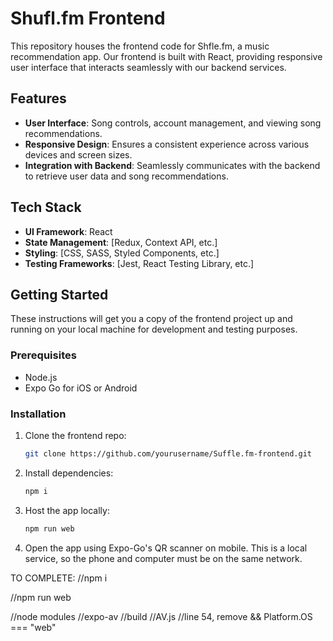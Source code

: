 # Shufl.fm Frontend

This repository houses the frontend code for Shfle.fm, a music recommendation app. Our frontend is built with React, providing responsive user interface that interacts seamlessly with our backend services.

## Features

- **User Interface**: Song controls, account management, and viewing song recommendations.
- **Responsive Design**: Ensures a consistent experience across various devices and screen sizes.
- **Integration with Backend**: Seamlessly communicates with the backend to retrieve user data and song recommendations.

## Tech Stack

- **UI Framework**: React
- **State Management**: [Redux, Context API, etc.]
- **Styling**: [CSS, SASS, Styled Components, etc.]
- **Testing Frameworks**: [Jest, React Testing Library, etc.]

## Getting Started

These instructions will get you a copy of the frontend project up and running on your local machine for development and testing purposes.

### Prerequisites

- Node.js
- Expo Go for iOS or Android

### Installation

1. Clone the frontend repo:
   ```bash
   git clone https://github.com/yourusername/Suffle.fm-frontend.git

2. Install dependencies:
   ```bash
   npm i

3. Host the app locally:
   ```bash
   npm run web

4. Open the app using Expo-Go's QR scanner on mobile. This is a local service, so the phone and computer must be on the same network.

TO COMPLETE:
//npm i

//npm run web

//node modules
//expo-av
//build
//AV.js
//line 54, remove && Platform.OS === "web"
